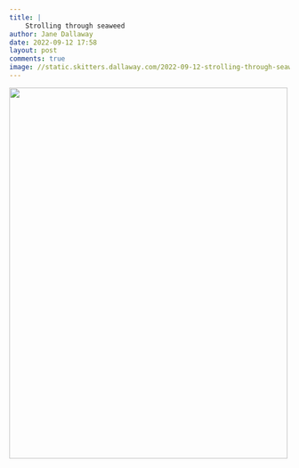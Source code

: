 ```yaml
---
title: |
    Strolling through seaweed
author: Jane Dallaway
date: 2022-09-12 17:58
layout: post
comments: true
image: //static.skitters.dallaway.com/2022-09-12-strolling-through-seaweed-fullsize-0.jpeg
---
```


<a href="//static.skitters.dallaway.com/2022-09-12-strolling-through-seaweed-fullsize-0.jpeg"><img src="//static.skitters.dallaway.com/2022-09-12-strolling-through-seaweed-thumb-0.jpeg" width="500" height="667"></a>



